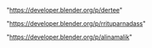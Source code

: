 "https://developer.blender.org/p/dertee"

"https://developer.blender.org/p/rrituparnadass"

"https://developer.blender.org/p/alinamalik"

 
 
